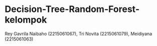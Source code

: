 # Decision-Tree-Random-Forest-kelompok
Rey Gavrila Naibaho (2215061067), Tri Novita (2215061079), Meidiyana (2215061063)
